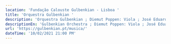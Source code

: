 ```yaml
---
location: 'Fundação Calouste Gulbenkian - Lisboa '
title: 'Orquestra Gulbenkian '
description: 'Orquestra Gulbenkian ; Diemut Poppen: Viola ; José Eduardo Gomes: Direção '
descriptionEn: 'Gulbenkian Orchestra ; Diemut Poppen: Viola ; José Eduardo Gomes: Direction '
url: 'https://gulbenkian.pt/musica/'
dateTime: '10/02/2021 21:00 PM'
---
```


